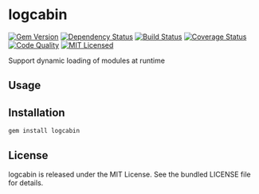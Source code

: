 logcabin
=========

[![Gem Version](https://img.shields.io/gem/v/logcabin.svg)](https://rubygems.org/gems/logcabin)
[![Dependency Status](https://img.shields.io/gemnasium/akerl/logcabin.svg)](https://gemnasium.com/akerl/logcabin)
[![Build Status](https://img.shields.io/circleci/project/akerl/logcabin.svg)](https://circleci.com/gh/akerl/logcabin)
[![Coverage Status](https://img.shields.io/codecov/c/github/akerl/logcabin.svg)](https://codecov.io/github/akerl/logcabin)
[![Code Quality](https://img.shields.io/codacy/d1bda1c1e77f4f65b600ba93300ca22d.svg)](https://www.codacy.com/app/akerl/logcabin)
[![MIT Licensed](https://img.shields.io/badge/license-MIT-green.svg)](https://tldrlegal.com/license/mit-license)

Support dynamic loading of modules at runtime

## Usage

## Installation

    gem install logcabin

## License

logcabin is released under the MIT License. See the bundled LICENSE file for details.

